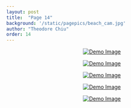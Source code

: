 ```yaml
---
layout: post
title:  "Page 14"
background: '/static/pagepics/beach_cam.jpg'
author: "Theodore Chiu"
order: 14
---
```


<p style="text-align:center;"><a href="{{ "static/pics/8.jpg" | relative_url}}">
	<img class="img-fluid" src="{{ "static/pics/8.jpg" | relative_url}}" alt="Demo Image">
</a></p>

<p style="text-align:center;"><a href="{{ "static/pics/7.png" | relative_url}}">
	<img class="img-fluid" src="{{ "static/pics/7.png" | relative_url}}" alt="Demo Image">
</a></p>

<p style="text-align:center;"><a href="{{ "static/pics/6.jpg" | relative_url}}">
	<img class="img-fluid" src="{{ "static/pics/6.jpg" | relative_url}}" alt="Demo Image">
</a></p>

<p style="text-align:center;"><a href="{{ "static/pics/5.jpg" | relative_url}}">
	<img class="img-fluid" src="{{ "static/pics/5.jpg" | relative_url}}" alt="Demo Image">
</a></p>

<p style="text-align:center;"><a href="{{ "static/pics/4.JPG" | relative_url}}">
	<img class="img-fluid" src="{{ "static/pics/4.JPG" | relative_url}}" alt="Demo Image">
</a></p>

